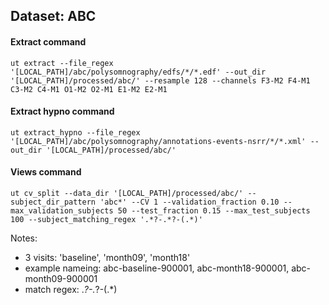 ## Dataset: ABC

#### Extract command
```
ut extract --file_regex '[LOCAL_PATH]/abc/polysomnography/edfs/*/*.edf' --out_dir '[LOCAL_PATH]/processed/abc/' --resample 128 --channels F3-M2 F4-M1 C3-M2 C4-M1 O1-M2 O2-M1 E1-M2 E2-M1
```

#### Extract hypno command
```
ut extract_hypno --file_regex '[LOCAL_PATH]/abc/polysomnography/annotations-events-nsrr/*/*.xml' --out_dir '[LOCAL_PATH]/processed/abc/'
```

#### Views command
```
ut cv_split --data_dir '[LOCAL_PATH]/processed/abc/' --subject_dir_pattern 'abc*' --CV 1 --validation_fraction 0.10 --max_validation_subjects 50 --test_fraction 0.15 --max_test_subjects 100 --subject_matching_regex '.*?-.*?-(.*)'
```

Notes: 
- 3 visits: 'baseline', 'month09', 'month18'
- example nameing: abc-baseline-900001, abc-month18-900001, abc-month09-900001
- match regex: .*?-.*?-(.*)
